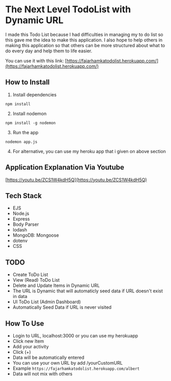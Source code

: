 # The Next Level TodoList with Dynamic URL
I made this Todo List because I had difficulties in managing my to do list so this gave me the idea to make this application. I also hope to help others in making this application so that others can be more structured about what to do every day and help them to life easier.

You can use it with this link:
[https://fajarhamkatodolist.herokuapp.com/](https://fajarhamkatodolist.herokuapp.com/)

## How to Install
1. Install dependencies
```
npm install
```
2. Install nodemon
```
npm install -g nodemon
```
3. Run the app
```
nodemon app.js
```
4. For alternative, you can use my heroku app that i given on above section

## Application Explanation Via Youtube
[https://youtu.be/ZCS1W4kdH5Q](https://youtu.be/ZCS1W4kdH5Q)

## Tech Stack
- EJS
- Node.js
- Express
- Body Parser
- lodash
- MongoDB: Mongoose
- dotenv
- CSS

## TODO
 - Create ToDo List
 - View (Read) ToDo List
 - Delete and Update Items in Dynamic URL
 - The URL is Dynamic that will automaticly seed data if URL doesn't exist in data
 - UI ToDo List (Admin Dashboard)
 - Automatically Seed Data if URL is never visited

 ## How To Use
 - Login to URL, localhost:3000 or you can use my herokuapp
 - Click new Item
 - Add your activity
 - Click (+)
 - Data will be automatically entered
 - You can use your own URL by add /yourCustomURL
 - Example ```https://fajarhamkatodolist.herokuapp.com/albert```
 - Data will not mix with others
